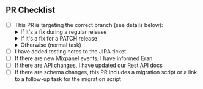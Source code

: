 ## PR Checklist

- [ ] This PR is targeting the correct branch (see details below):
  <details>
  <summary>If it's a fix during a regular release</summary>
  This PR should target only the release branch (as this branch will be later merged into master)
  </details>
  <details>
  <summary>If it's a fix for a PATCH release</summary>
  This PR should target the maintenance branch AND you have to make sure it is manually cherry-picked to the master branch as well, since the maintenance branch DOES NOT get merged back to master.
  </details>
  <details>
  <summary>Otherwise (normal task)</summary>
  This PR should target the master branch
  </details>
- [ ] I have added testing notes to the JIRA ticket
- [ ] If there are new Mixpanel events, I have informed Eran 
- [ ] If there are API changes, I have updated our [Rest API docs](https://confluence.camunda.com/display/CO/REST-API)
- [ ] If there are schema changes, this PR includes a migration script or a link to a follow-up task for the migration script
